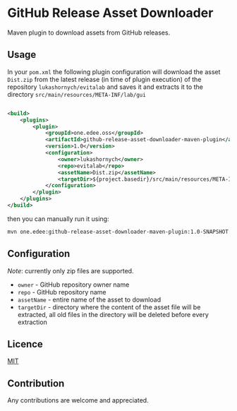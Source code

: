 # GitHub Release Asset Downloader

Maven plugin to download assets from GitHub releases.

## Usage

In your `pom.xml` the following plugin configuration will download the asset `Dist.zip` from the latest release (in time 
of plugin execution)
of the repository `lukashornych/evitalab` and saves it and extracts it to the directory `src/main/resources/META-INF/lab/gui`

```xml

<build>
    <plugins>
        <plugin>
            <groupId>one.edee.oss</groupId>
            <artifactId>github-release-asset-downloader-maven-plugin</artifactId>
            <version>1.0</version>
            <configuration>
                <owner>lukashornych</owner>
                <repo>evitalab</repo>
                <assetName>Dist.zip</assetName>
                <targetDir>${project.basedir}/src/main/resources/META-INF/lab/gui</targetDir>
            </configuration>
        </plugin>
    </plugins>
</build>
```

then you can manually run it using:

```bash
mvn one.edee:github-release-asset-downloader-maven-plugin:1.0-SNAPSHOT:download-asset
```

## Configuration

_Note_: currently only zip files are supported.

- `owner` - GitHub repository owner name
- `repo` - GitHub repository name
- `assetName` - entire name of the asset to download
- `targetDir` - directory where the content of the asset file will be extracted, all old files in the directory will be deleted before every extraction 

## Licence

[MIT](LICENSE)

## Contribution

Any contributions are welcome and appreciated.